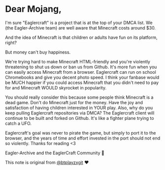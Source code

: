 # Dear Mojang,

I'm sure "Eaglercraft" is a project that is at the top of your DMCA list. We (the Eagler-Archive team) are well aware that Minecraft costs around $30.


And the idea of Minecraft is that children or adults have fun on its platform, right?


But money can't buy happiness.


We're trying hard to make Minecraft HTML-friendly and you're violently threatening to shut us down or ban us from Github.
It's more fun when you can easily access Minecraft from a browser. Eaglercraft can run on school Chromebooks and give you decent photo speed.
I think your fanbase would be MUCH happier if you could access Minecraft that you didn't need to pay for and Minecraft WOULD skyrocket in popularity.


You should really consider this because some people think Minecraft is a dead game.
Don't do Minecraft just for the money. Have the joy and satisfaction of having children interested in YOUR play.
Also, why do you keep pulling Eaglercraft repositories via DMCA? The Eaglercraft client will continue to be built and forked on Github. It's like a fighter plane trying to catch a UFO.


Eaglercraft's goal was never to pirate the game, but simply to port it to the browser, and the years of time and effort invested in the port should not end so violently.
Thanks for reading <3


Eagler-Archive and the EaglerCraft Community 🦅



This note is original from [@btplayzxgit](https://github.com/EaglerDevs/Dear-Mojang-via-Eaglercraft) ❤️ 
